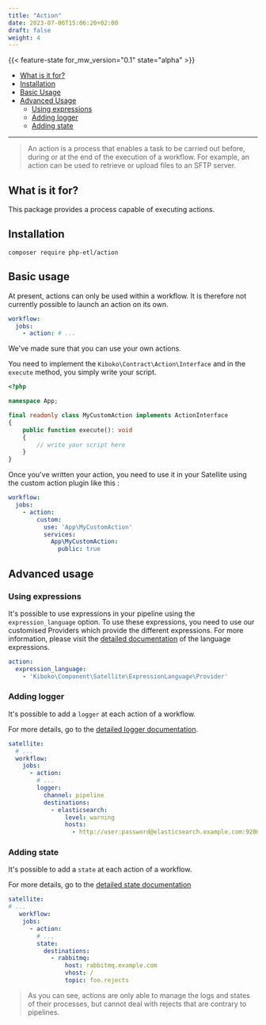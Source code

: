 ```yaml
---
title: "Action"
date: 2023-07-06T15:06:20+02:00
draft: false
weight: 4
---
```


{{< feature-state for_mw_version="0.1" state="alpha" >}}

- [What is it for?](#what-is-it-for)
- [Installation](#installation)
- [Basic Usage](#basic-usage)
- [Advanced Usage](#advanced-usage)
    - [Using expressions](#using-expressions)
    - [Adding logger](#adding-logger)
    - [Adding state](#adding-state)

---

> An action is a process that enables a task to be carried out before, during or at the end of the execution of a workflow.
> For example, an action can be used to retrieve or upload files to an SFTP server.

## What is it for?

This package provides a process capable of executing actions.

## Installation

```shell
composer require php-etl/action
```

## Basic usage

At present, actions can only be used within a workflow. It is therefore not currently possible to launch an action on its own.

```yaml
workflow:
  jobs:
    - action: # ...
```

We've made sure that you can use your own actions.

You need to implement the `Kiboko\Contract\Action\Interface` and in the `execute` method, you simply write your script.

```php
<?php 

namespace App;

final readonly class MyCustomAction implements ActionInterface
{
    public function execute(): void
    {
        // write your script here
    }
}
```

Once you've written your action, you need to use it in your Satellite using the custom action plugin like this :

```yaml
workflow:
  jobs:
    - action:
        custom:
          use: 'App\MyCustomAction'
          services:
            App\MyCustomAction:
              public: true
```

## Advanced usage

### Using expressions

It's possible to use expressions in your pipeline using the `expression_language` option. To use these expressions,
you need to use our customised Providers which provide the different expressions. For more information, please visit
the [detailed documentation](../../../feature/expression-language) of the language expressions.

```yaml
action:
  expression_language:
    - 'Kiboko\Component\Satellite\ExpressionLanguage\Provider'
```

### Adding logger

It's possible to add a `logger` at each action of a workflow.

For more details, go to the [detailed logger documentation](../../../feature/logger).

```yaml
satellite:
  # ...
  workflow:
    jobs:
      - action:
        # ...
        logger:
          channel: pipeline
          destinations:
            - elasticsearch:
                level: warning
                hosts:
                  - http://user:password@elasticsearch.example.com:9200
```

### Adding state

It's possible to add a `state` at each action of a workflow.

For more details, go to the [detailed state documentation](../../../feature/state)

```yaml
satellite:
# ...
   workflow:
    jobs:
      - action:
        # ...
        state:
          destinations:
            - rabbitmq:
                host: rabbitmq.example.com
                vhost: /
                topic: foo.rejects
```

> As you can see, actions are only able to manage the logs and states of their processes,
> but cannot deal with rejects that are contrary to pipelines.
